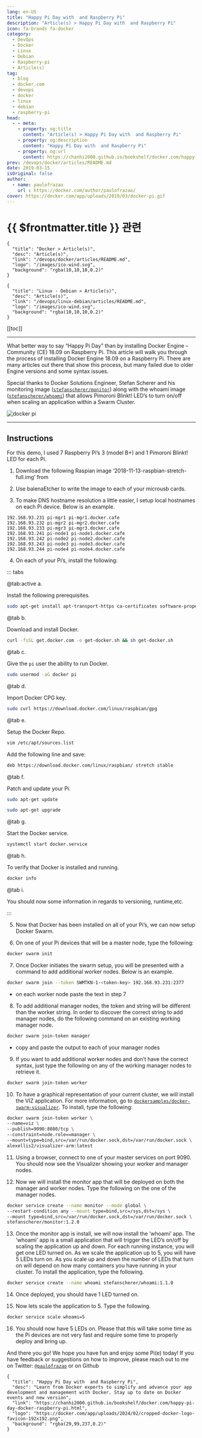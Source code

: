 ```yaml
---
lang: en-US
title: "Happy Pi Day with  and Raspberry Pi"
description: "Article(s) > Happy Pi Day with  and Raspberry Pi"
icon: fa-brands fa-docker
category:
  - DevOps
  - Docker
  - Linux
  - Debian
  - Raspberry-pi
  - Article(s)
tag:
  - blog
  - docker.com
  - devops
  - docker
  - linux
  - debian
  - raspberry-pi
head:
  - - meta:
    - property: og:title
      content: "Article(s) > Happy Pi Day with  and Raspberry Pi"
    - property: og:description
      content: "Happy Pi Day with  and Raspberry Pi"
    - property: og:url
      content: https://chanhi2000.github.io/bookshelf/docker.com/happy-pi-day-docker-raspberry-pi.html
prev: /devops/docker/articles/README.md
date: 2019-03-15
isOriginal: false
author:
  - name: paulofrazao
    url : https://docker.com/author/paulofrazao/
cover: https://docker.com/app/uploads/2019/03/docker-pi.gif
---
```


# {{ $frontmatter.title }} 관련

```component VPCard
{
  "title": "Docker > Article(s)",
  "desc": "Article(s)",
  "link": "/devops/docker/articles/README.md",
  "logo": "/images/ico-wind.svg",
  "background": "rgba(10,10,10,0.2)"
}
```

```component VPCard
{
  "title": "Linux - Debian > Article(s)",
  "desc": "Article(s)",
  "link": "/devops/linux-debian/articles/README.md",
  "logo": "/images/ico-wind.svg",
  "background": "rgba(10,10,10,0.2)"
}
```

[[toc]]

---

<SiteInfo
  name="Happy Pi Day with  and Raspberry Pi"
  desc="Learn from Docker experts to simplify and advance your app development and management with Docker. Stay up to date on Docker events and new version"
  url="https://docker.com/blog/happy-pi-day-docker-raspberry-pi"
  logo="https://docker.com/app/uploads/2024/02/cropped-docker-logo-favicon-192x192.png"
  preview="https://docker.com/app/uploads/2019/03/docker-pi.gif"/>

What better way to say “Happy Pi Day” than by installing Docker Engine – Community (CE) 18.09 on Raspberry Pi. This article will walk you through the process of installing Docker Engine 18.09 on a Raspberry Pi. There are many articles out there that show this process, but many failed due to older Engine versions and some syntax issues.

Special thanks to Docker Solutions Engineer, Stefan Scherer and his monitoring image ([<FontIcon icon="fa-brands fa-docker"/>`stefanscherer/monitor`](https://hub.docker.com/r/stefanscherer/monitor/)) along with the whoami image ([<FontIcon icon="fa-brands fa-docker"/>`stefanscherer/whoami`](https://hub.docker.com/r/stefanscherer/whoami)) that allows Pimoroni Blinkt! LED’s to turn on/off when scaling an application within a Swarm Cluster.

![docker pi](https://docker.com/app/uploads/2019/03/docker-pi-225x300.gif)

---

## Instructions

For this demo, I used 7 Raspberry Pi’s 3 (model B+) and 1 Pimoroni Blinkt! LED for each Pi.

1) Download the following Raspian image ‘2018-11-13-raspbian-stretch-full.img’ from

2) Use balenaEtcher to write the image to each of your microusb cards.

3) To make DNS hostname resolution a little easier, I setup local hostnames on each Pi device. Below is an example.

```plaintext title="/etc/hosts"
192.168.93.231 pi-mgr1 pi-mgr1.docker.cafe  
192.168.93.232 pi-mgr2 pi-mgr2.docker.cafe  
192.168.93.233 pi-mgr3 pi-mgr3.docker.cafe  
192.168.93.241 pi-node1 pi-node1.docker.cafe  
192.168.93.242 pi-node2 pi-node2.docker.cafe  
192.168.93.243 pi-node3 pi-node3.docker.cafe  
192.168.93.244 pi-node4 pi-node4.docker.cafe
```

4) On each of your Pi’s, install the following:

::: tabs

@tab:active a.

Install the following prerequisites.

```sh
sudo apt-get install apt-transport-https ca-certificates software-properties-common -y
```

@tab b.

Download and install Docker.

```sh
curl -fsSL get.docker.com -o get-docker.sh && sh get-docker.sh
```

@tab c.

Give the `pi` user the ability to run Docker.

```sh
sudo usermod -aG docker pi
```

@tab d.

Import Docker CPG key.

```sh
sudo curl https://download.docker.com/linux/raspbian/gpg
```

@tab e.

Setup the Docker Repo.

```sh
vim /etc/apt/sources.list
```

Add the following line and save:

```sh
deb https://download.docker.com/linux/raspbian/ stretch stable
```

@tab f.

Patch and update your Pi.

```sh
sudo apt-get update
```

```sh
sudo apt-get upgrade
```

@tab g.

Start the Docker service.

```sh
systemctl start docker.service
```

@tab h.

To verify that Docker is installed and running.

```sh
docker info
```

@tab i.

You should now some information in regards to versioning, runtime,etc.

:::

5) Now that Docker has been installed on all of your Pi’s, we can now setup Docker Swarm.

6) On one of your Pi devices that will be a master node, type the following:

```sh
docker swarm init
```

7) Once Docker initiates the swarm setup, you will be presented with a command to add additional worker nodes. Below is an example.

```sh
docker swarm join --token SWMTKN-1-<token-key> 192.168.93.231:2377
```

- on each worker node paste the text in step 7

8) To add additional manager nodes, the token and string will be different than the worker string. In order to discover the correct string to add manager nodes, do the following command on an existing working manager node.

```sh
docker swarm join-token manager
```

- copy and paste the output to each of your manager nodes

9) If you want to add additional worker nodes and don’t have the correct syntax, just type the following on any of the working manager nodes to retrieve it.

```sh
docker swarm join-token worker
```

10) To have a graphical representation of your current cluster, we will install the VIZ application. For more information, go to [<FontIcon icon="iconfont icon-github"/>`dockersamples/docker-swarm-visualizer`](https://github.com/dockersamples/docker-swarm-visualizer). To install, type the following:

```sh
docker swarm join-token worker \
--name=viz \
--publish=9090:8080/tcp \
--constraint=node.role==manager \
--mount=type=bind,src=/var/run/docker.sock,dst=/var/run/docker.sock \
alexellis2/visualizer-arm:latest
```

11) Using a browser, connect to one of your master services on port 9090. You should now see the Visualizer showing your worker and manager nodes.

12) Now we will install the monitor app that will be deployed on both the manager and worker nodes. Type the following on the one of the manager nodes.

```sh
docker service create --name monitor --mode global \
--restart-condition any --mount type=bind,src=/sys,dst=/sys \
--mount type=bind,src=/var/run/docker.sock,dst=/var/run/docker.sock \
stefanscherer/monitor:1.2.0
```

13) Once the monitor app is install, we will now install the ‘whoami’ app. The ‘whoami’ app is a small application that will trigger the LED’s on/off by scaling the application up and down. For each running instance, you will get one LED turned on. As we scale the application up to 5, you will have 5 LEDs turn on. As you scale up and down the number of LEDs that turn on will depend on how many containers you have running in your cluster. To install the application, type the following.

```sh
docker service create --name whoami stefanscherer/whoami:1.1.0
```

14) Once deployed, you should have 1 LED turned on.  

15) Now lets scale the application to 5. Type the following.

```sh
docker service scale whoami=5
```

16) You should now have 5 LEDs on. Please that this will take some time as the Pi devices are not very fast and require some time to properly deploy and bring up.

And there you go! We hope you have fun and enjoy some Pi(e) today! If you have feedback or suggestions on how to improve, please reach out to me on Twitter: [<FontIcon icon="fa-brands fa-x-twitter"/>`@paulofrazao`](https://twitter.com/paulofrazao) or on Github

<SiteInfo
  name="paulofrazao/RaspberryPi"
  desc="Installing Docker 18.09 on Raspberry Pi."
  url="https://github.com/paulofrazao/RaspberryPi/"
  logo="https://github.githubassets.com/favicons/favicon-dark.svg"
  preview="https://opengraph.githubassets.com/0ea7d48557a1384f5ed84690bb646540b6228abf902c0de0cbc432f68a26cb13/paulofrazao/RaspberryPi"/>

<!-- TODO: add ARTICLE CARD -->
```component VPCard
{
  "title": "Happy Pi Day with  and Raspberry Pi",
  "desc": "Learn from Docker experts to simplify and advance your app development and management with Docker. Stay up to date on Docker events and new version",
  "link": "https://chanhi2000.github.io/bookshelf/docker.com/happy-pi-day-docker-raspberry-pi.html",
  "logo": "https://docker.com/app/uploads/2024/02/cropped-docker-logo-favicon-192x192.png",
  "background": "rgba(29,99,237,0.2)"
}
```
